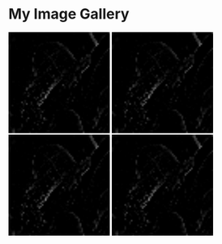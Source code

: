 # My Image Gallery

<p float="left">
  <img src="./lenna_512x512_foreground_100_iteration64.png" width="200" />
  <img src="./lenna_512x512_foreground_100_iteration64.png" width="200" /> 
  <img src="./lenna_512x512_foreground_100_iteration64.png" width="200" />
  <img src="./lenna_512x512_foreground_100_iteration64.png" width="200" />
</p>
